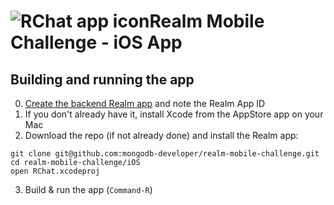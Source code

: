 # ![RChat app icon](https://github.com/realm/RChat/blob/main/assets/RChat%20Icon%20-%2080.png?raw=true)Realm Mobile Challenge - iOS App

## Building and running the app

0. [Create the backend Realm app](https://github.com/mongodb-developer/realm-mobile-challenge/tree/main/Realm-Backend) and note the Realm App ID
1. If you don't already have it, install Xcode from the AppStore app on your Mac
1. Download the repo (if not already done) and install the Realm app:
```
git clone git@github.com:mongodb-developer/realm-mobile-challenge.git
cd realm-mobile-challenge/iOS
open RChat.xcodeproj
```
3. Build & run the app (`Command-R`)
